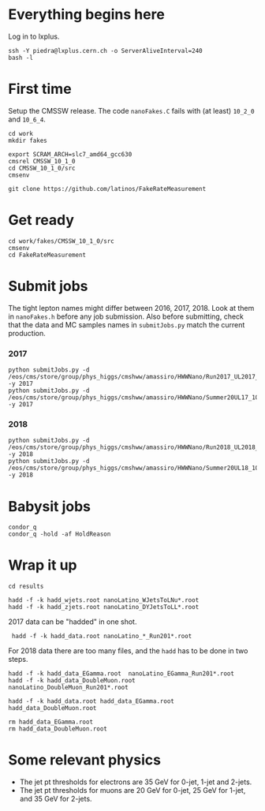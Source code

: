 # Everything begins here

Log in to lxplus.

    ssh -Y piedra@lxplus.cern.ch -o ServerAliveInterval=240
    bash -l

# First time

Setup the CMSSW release. The code `nanoFakes.C` fails with (at least) `10_2_0` and `10_6_4`.

    cd work
    mkdir fakes

    export SCRAM_ARCH=slc7_amd64_gcc630
    cmsrel CMSSW_10_1_0
    cd CMSSW_10_1_0/src
    cmsenv

    git clone https://github.com/latinos/FakeRateMeasurement

# Get ready

    cd work/fakes/CMSSW_10_1_0/src
    cmsenv
    cd FakeRateMeasurement

# Submit jobs

The tight lepton names might differ between 2016, 2017, 2018. Look at them in `nanoFakes.h` before any job submission. Also before submitting, check that the data and MC samples names in `submitJobs.py` match the current production.

### 2017

    python submitJobs.py -d /eos/cms/store/group/phys_higgs/cmshww/amassiro/HWWNano/Run2017_UL2017_nAODv9_Full2017v9/DATAl1loose2017v9__fakeSel/ -y 2017
    python submitJobs.py -d /eos/cms/store/group/phys_higgs/cmshww/amassiro/HWWNano/Summer20UL17_106x_nAODv9_Full2017v9/MCl1loose2017v9__fakeSelKinMC/ -y 2017

### 2018

    python submitJobs.py -d /eos/cms/store/group/phys_higgs/cmshww/amassiro/HWWNano/Run2018_UL2018_nAODv9_Full2018v9/DATAl1loose2018v9__fakeSel -y 2018
    python submitJobs.py -d /eos/cms/store/group/phys_higgs/cmshww/amassiro/HWWNano/Summer20UL18_106x_nAODv9_Full2018v9/MCl1loose2018v9__fakeSelKinMC/ -y 2018

# Babysit jobs

    condor_q
    condor_q -hold -af HoldReason

# Wrap it up

    cd results

    hadd -f -k hadd_wjets.root nanoLatino_WJetsToLNu*.root
    hadd -f -k hadd_zjets.root nanoLatino_DYJetsToLL*.root

2017 data can be "hadded" in one shot.

     hadd -f -k hadd_data.root nanoLatino_*_Run201*.root

For 2018 data there are too many files, and the `hadd` has to be done in two steps.

    hadd -f -k hadd_data_EGamma.root  nanoLatino_EGamma_Run201*.root
    hadd -f -k hadd_data_DoubleMuon.root  nanoLatino_DoubleMuon_Run201*.root

    hadd -f -k hadd_data.root hadd_data_EGamma.root hadd_data_DoubleMuon.root

    rm hadd_data_EGamma.root
    rm hadd_data_DoubleMuon.root

# Some relevant physics

   * The jet pt thresholds for electrons are 35 GeV for 0-jet, 1-jet and 2-jets.
   * The jet pt thresholds for muons are 20 GeV for 0-jet, 25 GeV for 1-jet, and 35 GeV for 2-jets.